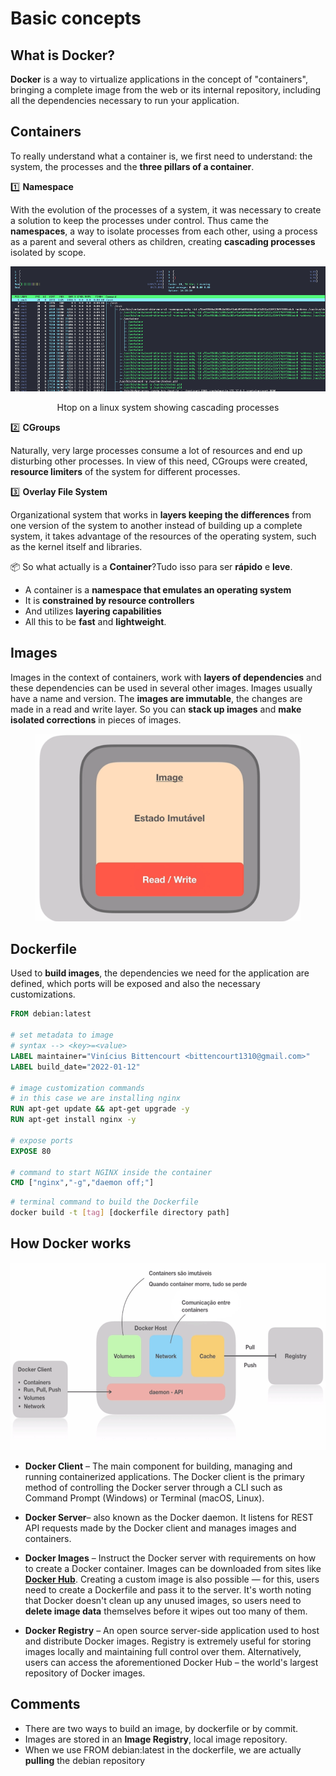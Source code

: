 # Basic concepts

<h2 id="p01">What is Docker?</h2>

**Docker** is a way to virtualize applications in the concept of "containers", bringing a complete image from the web or its internal repository, including all the dependencies necessary to run your application.

<h2 id="p02">Containers</h2>

To really understand what a container is, we first need to understand: the system, the processes and the **three pillars of a container**.

<p id="t01"></>

1️⃣ **Namespace**

With the evolution of the processes of a system, it was necessary to create a solution to keep the processes under control. Thus came the **namespaces**, a way to isolate processes from each other, using a process as a parent and several others as children, creating **cascading processes** isolated by scope.

<div align="center">
    <img src="src/htop.png" alt="htop-print" height="200"/>

Htop on a linux system showing cascading processes

</div>

<p id="t02"></>

2️⃣ **CGroups**

Naturally, very large processes consume a lot of resources and end up disturbing other processes. In view of this need, CGroups were created, **resource limiters** of the system for different processes.

<p id="t03"></>

3️⃣ **Overlay File System**

Organizational system that works in **layers keeping the differences** from one version of the system to another instead of building up a complete system, it takes advantage of the resources of the operating system, such as the kernel itself and libraries.

<p id="t04"></>

📦 So what actually is a **Container**?Tudo isso para ser **rápido** e **leve**.

* A container is a **namespace that emulates an operating system**
* It is **constrained by resource controllers**
* And utilizes **layering capabilities**
* All this to be **fast** and **lightweight**.

<h2 id="p03">Images</h2>

Images in the context of containers, work with **layers of dependencies** and these dependencies can be used in several other images.
Images usually have a name and version. The **images are immutable**, the changes are made in a read and write layer.
So you can **stack up images** and **make isolated corrections** in pieces of images.

<div align="center">
    <img src="src/docker-image.png" alt="docker-image-logic" height="300"/>
</div>

<h2 id="p04">Dockerfile</h2>

Used to **build images**, the dependencies we need for the application are defined, which ports will be exposed and also the necessary customizations.

```dockerfile
FROM debian:latest

# set metadata to image
# syntax --> <key>=<value>
LABEL maintainer="Vinícius Bittencourt <bittencourt1310@gmail.com>"
LABEL build_date="2022-01-12"

# image customization commands
# in this case we are installing nginx
RUN apt-get update && apt-get upgrade -y
RUN apt-get install nginx -y

# expose ports
EXPOSE 80

# command to start NGINX inside the container
CMD ["nginx","-g","daemon off;"]
```

```bash
# terminal command to build the Dockerfile
docker build -t [tag] [dockerfile directory path]
```

<h2 id="p05">How Docker works</h2>

<div align="center">
    <img src="src/docker-work.png" alt="how-docker-work" height="300"/>
</div>

<p id="t05"></p>

* **Docker Client** – The main component for building, managing and running containerized applications. The Docker client is the primary method of controlling the Docker server through a CLI such as Command Prompt (Windows) or Terminal (macOS, Linux).

<p id="t06"></p>

* **Docker Server**– also known as the Docker daemon. It listens for REST API requests made by the Docker client and manages images and containers.

<p id="t07"></p>

* **Docker Images** – Instruct the Docker server with requirements on how to create a Docker container. Images can be downloaded from sites like **[Docker Hub](https://hub.docker.com/)**. Creating a custom image is also possible — for this, users need to create a Dockerfile and pass it to the server. It's worth noting that Docker doesn't clean up any unused images, so users need to **delete image data** themselves before it wipes out too many of them.

<p id="t08"></p>

* **Docker Registry** – An open source server-side application used to host and distribute Docker images. Registry is extremely useful for storing images locally and maintaining full control over them. Alternatively, users can access the aforementioned Docker Hub – the world's largest repository of Docker images.

<h2 id="p06">Comments</h2>

* There are two ways to build an image, by dockerfile or by commit.
* Images are stored in an **Image Registry**, local image repository.
* When we use FROM debian:latest in the dockerfile, we are actually **pulling** the debian repository